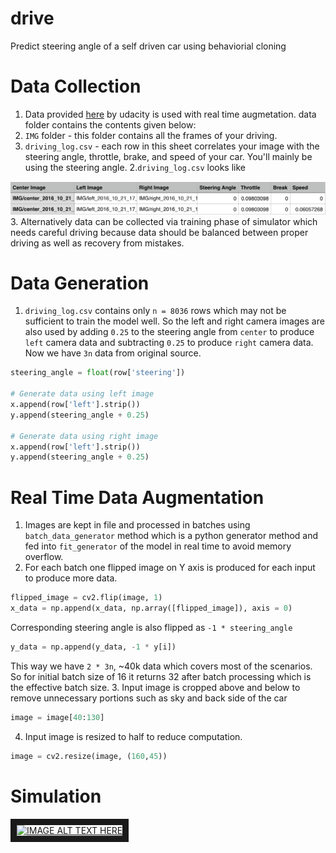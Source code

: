 # drive
Predict steering angle of a self driven car using behaviorial cloning 

# Data Collection
1. Data provided [here](https://d17h27t6h515a5.cloudfront.net/topher/2016/December/584f6edd_data/data.zip) by udacity is used with real time augmetation. data folder contains the contents given below:
  1. `IMG` folder - this folder contains all the frames of your driving. 
  2. `driving_log.csv` - each row in this sheet correlates your image with the steering angle, throttle, brake, and speed of  your car. You'll mainly be using the steering angle.
2.`driving_log.csv` looks like
<img src="driving_log_snap.png" width="1512" alt="Combined Image" />
3. Alternatively data can be collected via training phase of simulator which needs careful driving because data should be balanced between proper driving as well as recovery from mistakes. 

# Data Generation 
1. `driving_log.csv` contains only `n = 8036` rows which may not be sufficient to train the model well. So the left and right camera images are also used by adding `0.25` to the steering angle from `center` to produce `left` camera data and subtracting `0.25` to produce `right` camera data. Now we have `3n`  data from original source. 
```python
steering_angle = float(row['steering'])

# Generate data using left image
x.append(row['left'].strip())
y.append(steering_angle + 0.25)

# Generate data using right image
x.append(row['left'].strip())
y.append(steering_angle + 0.25)
```

# Real Time Data Augmentation
1. Images are kept in file and processed in batches using `batch_data_generator` method which is a python generator method and fed into `fit_generator` of the model in real time to avoid memory overflow. 
2. For each batch one flipped image on Y axis is produced for each input to produce more data.
```python
flipped_image = cv2.flip(image, 1)
x_data = np.append(x_data, np.array([flipped_image]), axis = 0)
```
Corresponding steering angle is also flipped as `-1 * steering_angle`
```python
y_data = np.append(y_data, -1 * y[i])
```
This way we have `2 * 3n`, ~40k data which covers most of the scenarios. 
So for initial batch size of 16 it returns 32 after batch processing which is the effective batch size. 
3. Input image is cropped above and below to remove unnecessary portions such as sky and back side of the car
```python
image = image[40:130]
```
4. Input image is resized to half to reduce computation.
```python
image = cv2.resize(image, (160,45))
```

# Simulation
<a href="http://www.youtube.com/watch?feature=player_embedded&v=tkAR-Uqi4LU
" target="_blank"><img src="http://img.youtube.com/vi/tkAR-Uqi4LU/0.jpg" 
alt="IMAGE ALT TEXT HERE" width="1074" height="556" border="10" /></a>
